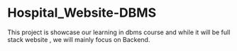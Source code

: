# Hospital_Website-DBMS
 This project is showcase our learning in dbms course and while it will be full stack website , we will mainly focus on Backend.
